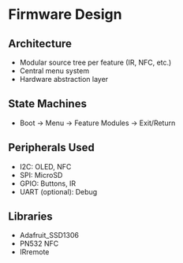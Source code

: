# Firmware Design

## Architecture
- Modular source tree per feature (IR, NFC, etc.)
- Central menu system
- Hardware abstraction layer

## State Machines
- Boot → Menu → Feature Modules → Exit/Return

## Peripherals Used
- I2C: OLED, NFC
- SPI: MicroSD
- GPIO: Buttons, IR
- UART (optional): Debug

## Libraries
- Adafruit_SSD1306
- PN532 NFC
- IRremote